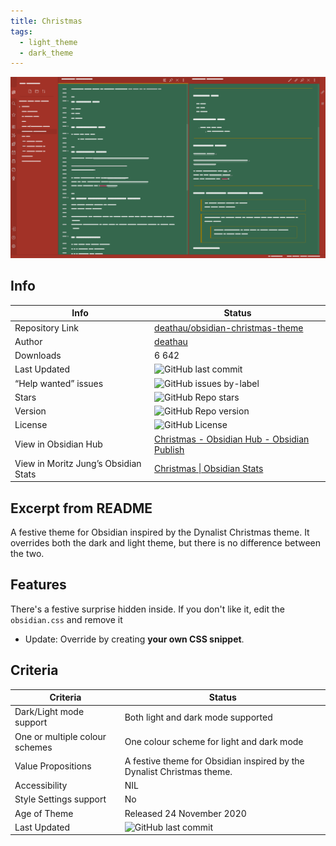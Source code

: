 ```yaml
---
title: Christmas
tags:
  - light_theme
  - dark_theme
---
```


![Christmas Theme Screenshot](https://raw.githubusercontent.com/deathau/obsidian-christmas-theme/refs/heads/master/screenshot.png)

## Info

|Info|Status|
|---|---|
|Repository Link|[deathau/obsidian-christmas-theme](https://github.com/deathau/obsidian-christmas-theme)|
|Author|[deathau](https://github.com/deathau)|
|Downloads|6 642|
|Last Updated|![GitHub last commit](https://img.shields.io/github/last-commit/deathau/obsidian-christmas-theme?color=573E7A&amp;label=last%20update&amp;logo=github&amp;style=for-the-badge)|
|“Help wanted” issues|![GitHub issues by-label](https://img.shields.io/github/issues/deathau/obsidian-christmas-theme/help%20wanted?color=573E7A&amp;logo=github&amp;style=for-the-badge)|
|Stars|![GitHub Repo stars](https://img.shields.io/github/stars/deathau/obsidian-christmas-theme?color=573E7A&amp;logo=github&amp;style=for-the-badge)|
|Version|![GitHub Repo version](https://img.shields.io/github/v/release/deathau/obsidian-christmas-theme?color=573E7A&amp;logo=github&amp;style=for-the-badge&sort=semver)|
|License|![GitHub License](https://img.shields.io/github/license/deathau/obsidian-christmas-theme?style=for-the-badge)|
|View in Obsidian Hub|[Christmas \- Obsidian Hub \- Obsidian Publish](https://publish.obsidian.md/hub/02+-+Community+Expansions/02.05+All+Community+Expansions/Themes/Christmas)|
|View in Moritz Jung’s Obsidian Stats|[Christmas \| Obsidian Stats](https://www.moritzjung.dev/obsidian-stats/themes/christmas/)|

## Excerpt from README

A festive theme for Obsidian inspired by the Dynalist Christmas theme.
It overrides both the dark and light theme, but there is no difference between the two.

## Features

There's a festive surprise hidden inside. If you don't like it, edit the `obsidian.css` and remove it

- Update: Override by creating **your own CSS snippet**.

## Criteria

|Criteria|Status|
|---|---|
|Dark/Light mode support|Both light and dark mode supported|
|One or multiple colour schemes|One colour scheme for light and dark mode|
|Value Propositions|A festive theme for Obsidian inspired by the Dynalist Christmas theme.|
|Accessibility|NIL|
|Style Settings support|No|
|Age of Theme|Released 24 November 2020|
|Last Updated|![GitHub last commit](https://img.shields.io/github/last-commit/deathau/obsidian-christmas-theme?color=573E7A&amp;label=last%20update&amp;logo=github&amp;style=for-the-badge)|
